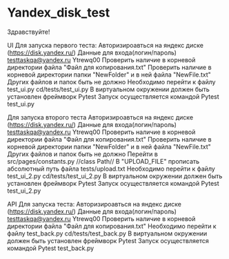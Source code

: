 # Yandex_disk_test
Здравствуйте!

UI
Для запуска первого теста:
Авторизироавться на яндекс диске (https://disk.yandex.ru/) Данные для входа(логин/пароль) testtaskqa@yandex.ru Ytrewq00
Проверить наличие в корневой директории файла "Файл для копирования.txt"
Проверить наличие в корневой директории папки "NewFolder" и в ней файла "NewFile.txt"
Других файлов и папок быть не должно
Необходимо перейти к файлу test_ui.py   cd/tests/test_ui.py
В виртуальном окружении должен быть установлен фреймворк Pytest
Запуск осуществляется командой Pytest test_ui.py





Для запуска второго теста
Авторизироавться на яндекс диске (https://disk.yandex.ru/) Данные для входа(логин/пароль) testtaskqa@yandex.ru Ytrewq00
Проверить наличие в корневой директории файла "Файл для копирования.txt"
Проверить наличие в корневой директории папки "NewFolder" и в ней файла "NewFile.txt"
Других файлов и папок быть не должно
Перейти в src/pages/constants.py  //class Path// 	В "UPLOAD_FILE" прописать абсолютный путь файла tests/upload.txt
Необходимо перейти к файлу test_ui_2.py   cd/tests/test_ui_2.py
В виртуальном окружении должен быть установлен фреймворк Pytest
Запуск осуществляется командой Pytest test_ui_2.py




API
Для запуска теста:
Авторизироавться на яндекс диске (https://disk.yandex.ru/) Данные для входа(логин/пароль) testtaskqa@yandex.ru Ytrewq00
Проверить наличие в корневой директории файла "Файл для копирования.txt"
Необходимо перейти к файлу test_back.py   cd/tests/test_back.py
В виртуальном окружении должен быть установлен фреймворк Pytest
Запуск осуществляется командой Pytest test_back.py
